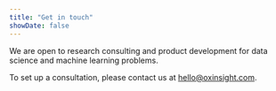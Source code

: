 ```yaml
---
title: "Get in touch"
showDate: false
---
```


We are open to research consulting and product development for data science and machine learning problems.

To set up a consultation, please contact us at hello@oxinsight.com.